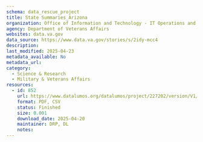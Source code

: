 ```yaml
---
schema: data_rescue_project 
title: State Summaries_Arizona
organization: Office of Information and Technology - IT Operations and Services (ITOPS)
agency: Department of Veterans Affairs
websites: data.va.gov
data_source: https://www.data.va.gov/stories/s/2idy-mcc4
description: 
last_modified: 2025-04-23
metadata_available: No
metadata_url: 
category:
  - Science & Research 
  - Military & Veterans Affairs 
resources:
  - id: 852
    url: https://www.datalumos.org/datalumos/project/227202/version/V1/view
    format: PDF, CSV
    status: Finished
    size: 0.001
    download_date: 2025-04-20
    maintainer: DRP, DL
    notes: 
---
```

